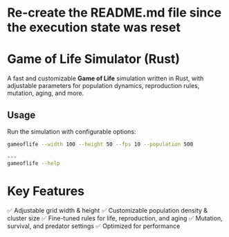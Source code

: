 # Re-create the README.md file since the execution state was reset

# Game of Life Simulator (Rust)

A fast and customizable **Game of Life** simulation written in Rust, with adjustable parameters for population dynamics, reproduction rules, mutation, aging, and more.

## Usage

Run the simulation with configurable options:
```sh
gameoflife --width 100 --height 50 --fps 10 --population 500

---
gameoflife --help
```

# Key Features
✅ Adjustable grid width & height
✅ Customizable population density & cluster size
✅ Fine-tuned rules for life, reproduction, and aging
✅ Mutation, survival, and predator settings
✅ Optimized for performance
